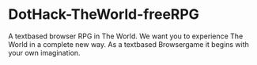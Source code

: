 # DotHack-TheWorld-freeRPG
A textbased browser RPG in The World.
We want you to experience The World in a complete new way.
As a textbased Browsergame it begins with your own imagination.
